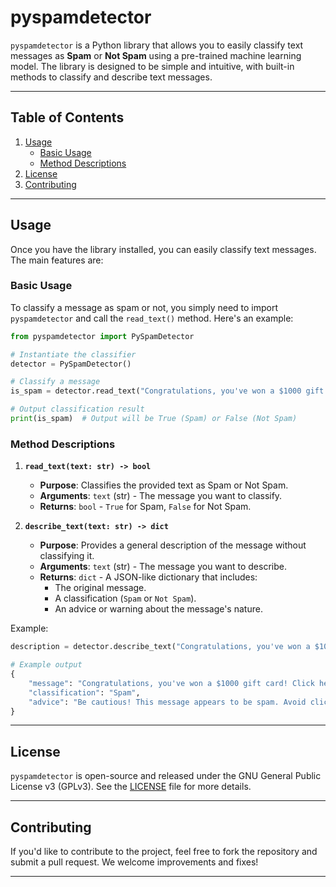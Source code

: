 # **pyspamdetector**

`pyspamdetector` is a Python library that allows you to easily classify text messages as **Spam** or **Not Spam** using a pre-trained machine learning model. The library is designed to be simple and intuitive, with built-in methods to classify and describe text messages.

---

## **Table of Contents**

1. [Usage](#usage)
    - [Basic Usage](#basic-usage)
    - [Method Descriptions](#method-descriptions)
2. [License](#license)
3. [Contributing](#contributing)

---

## **Usage**

Once you have the library installed, you can easily classify text messages. The main features are:

### **Basic Usage**

To classify a message as spam or not, you simply need to import `pyspamdetector` and call the `read_text()` method. Here's an example:

```python
from pyspamdetector import PySpamDetector

# Instantiate the classifier
detector = PySpamDetector()

# Classify a message
is_spam = detector.read_text("Congratulations, you've won a $1000 gift card! Click here to claim your prize.")

# Output classification result
print(is_spam)  # Output will be True (Spam) or False (Not Spam)
```

### **Method Descriptions**

1. **`read_text(text: str) -> bool`**  
   - **Purpose**: Classifies the provided text as Spam or Not Spam.
   - **Arguments**: `text` (str) - The message you want to classify.
   - **Returns**: `bool` - `True` for Spam, `False` for Not Spam.

2. **`describe_text(text: str) -> dict`**  
   - **Purpose**: Provides a general description of the message without classifying it.
   - **Arguments**: `text` (str) - The message you want to describe.
   - **Returns**: `dict` - A JSON-like dictionary that includes:
     - The original message.
     - A classification (`Spam` or `Not Spam`).
     - An advice or warning about the message's nature.

Example:

```python
description = detector.describe_text("Congratulations, you've won a $1000 gift card! Click here to claim your prize.")

# Example output
{
    "message": "Congratulations, you've won a $1000 gift card! Click here to claim your prize.",
    "classification": "Spam",
    "advice": "Be cautious! This message appears to be spam. Avoid clicking on links or providing sensitive information."
}
```

---

## **License**

`pyspamdetector` is open-source and released under the GNU General Public License v3 (GPLv3). See the [LICENSE](LICENSE) file for more details.

---

## **Contributing**

If you'd like to contribute to the project, feel free to fork the repository and submit a pull request. We welcome improvements and fixes!

---